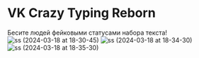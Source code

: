 # VK Crazy Typing Reborn

Бесите людей фейковыми статусами набора текста!
![ss (2024-03-18 at 18-30-45)](https://github.com/elite-nick/VK_crazy_typing_reborn/assets/16212039/14220eed-7e5b-4599-8af0-8b228fde0a04)
![ss (2024-03-18 at 18-34-30)](https://github.com/elite-nick/VK_crazy_typing_reborn/assets/16212039/e0d71ee7-091a-4057-b58d-914114d8b997)
![ss (2024-03-18 at 18-35-30)](https://github.com/elite-nick/VK_crazy_typing_reborn/assets/16212039/6c9785d9-515b-430a-a614-0051c7cd1ddf)
